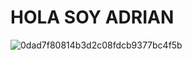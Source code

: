 # HOLA SOY ADRIAN 
![0dad7f80814b3d2c08fdcb9377bc4f5b](https://github.com/user-attachments/assets/0971019c-599c-456d-a217-e8357b1c7c4c)
